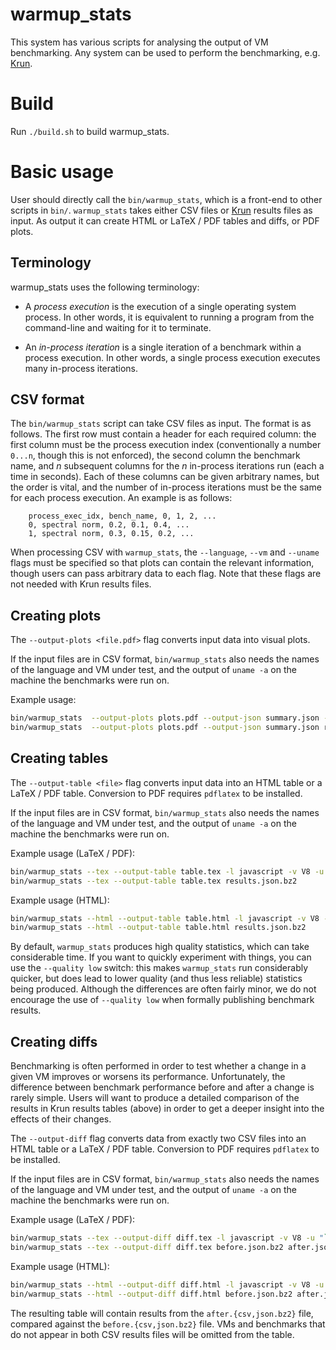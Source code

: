 # warmup_stats

This system has various scripts for analysing the output of VM benchmarking. Any
system can be used to perform the benchmarking, e.g.
[Krun](http://soft-dev.org/src/krun/).

# Build

Run `./build.sh` to build warmup_stats.

# Basic usage

User should directly call the `bin/warmup_stats`, which is a front-end to other
scripts in `bin/`. `warmup_stats` takes either CSV files or
[Krun](http://soft-dev.org/src/krun/) results files as input. As output it can
create HTML or LaTeX / PDF tables and diffs, or PDF plots.

## Terminology

warmup_stats uses the following terminology:

  * A *process execution* is the execution of a single operating system
    process. In other words, it is equivalent to running a program from the
    command-line and waiting for it to terminate.

  * An *in-process iteration* is a single iteration of a benchmark within a
    process execution. In other words, a single process execution executes
    many in-process iterations.

## CSV format

The `bin/warmup_stats` script can take CSV files as input. The format is as
follows. The first row must contain a header for each required column: the
first column must be the process execution index (conventionally a number
`0...n`, though this is not enforced), the second column the benchmark name,
and *n* subsequent columns for the *n* in-process iterations run (each a time
in seconds). Each of these columns can be given arbitrary names, but the order
is vital, and the number of in-process iterations must be the same for each
process execution. An example is as follows:

```
    process_exec_idx, bench_name, 0, 1, 2, ...
    0, spectral norm, 0.2, 0.1, 0.4, ...
    1, spectral norm, 0.3, 0.15, 0.2, ...
```

When processing CSV with `warmup_stats`, the `--language`, `--vm` and
`--uname` flags must be specified so that plots can contain the relevant
information, though users can pass arbitrary data to each flag. Note that
these flags are not needed with Krun results files.

## Creating plots

The `--output-plots <file.pdf>` flag converts input data into visual plots.

If the input files are in CSV format, `bin/warmup_stats` also needs the names of
the language and VM under test, and the output of `uname -a` on the machine the
benchmarks were run on.

Example usage:

```sh
bin/warmup_stats  --output-plots plots.pdf --output-json summary.json -l javascript -v V8 -u "`uname -a`" results.csv
bin/warmup_stats  --output-plots plots.pdf --output-json summary.json results.json.bz2
```

## Creating tables

The `--output-table <file>` flag converts input data into an HTML table or a
LaTeX / PDF table. Conversion to PDF requires `pdflatex` to be installed.

If the input files are in CSV format, `bin/warmup_stats` also needs the names of
the language and VM under test, and the output of `uname -a` on the machine the
benchmarks were run on.

Example usage (LaTeX / PDF):

```sh
bin/warmup_stats --tex --output-table table.tex -l javascript -v V8 -u "`uname -a`" results.csv
bin/warmup_stats --tex --output-table table.tex results.json.bz2
```

Example usage (HTML):

```sh
bin/warmup_stats --html --output-table table.html -l javascript -v V8 -u "`uname -a`" results.csv
bin/warmup_stats --html --output-table table.html results.json.bz2
```

By default, `warmup_stats` produces high quality statistics, which can take
considerable time. If you want to quickly experiment with things, you can use
the `--quality low` switch: this makes `warmup_stats` run considerably quicker,
but does lead to lower quality (and thus less reliable) statistics being
produced. Although the differences are often fairly minor, we do not encourage
the use of `--quality low` when formally publishing benchmark results.

## Creating diffs

Benchmarking is often performed in order to test whether a change in a given
VM improves or worsens its performance. Unfortunately, the difference between
benchmark performance before and after a change is rarely simple. Users will
want to produce a detailed comparison of the results in Krun results tables
(above) in order to get a deeper insight into the effects of their changes.

The `--output-diff` flag converts data from exactly two CSV files into an HTML
table or a LaTeX / PDF table. Conversion to PDF requires `pdflatex` to be
installed.

If the input files are in CSV format, `bin/warmup_stats` also needs the names of
the language and VM under test, and the output of `uname -a` on the machine the
benchmarks were run on.

Example usage (LaTeX / PDF):

```sh
bin/warmup_stats --tex --output-diff diff.tex -l javascript -v V8 -u "`uname -a`" before.csv after.csv
bin/warmup_stats --tex --output-diff diff.tex before.json.bz2 after.json.bz2
```

Example usage (HTML):

```sh
bin/warmup_stats --html --output-diff diff.html -l javascript -v V8 -u "`uname -a`" before.csv after.csv
bin/warmup_stats --html --output-diff diff.html before.json.bz2 after.json.bz2
```

The resulting table will contain results from the `after.{csv,json.bz2}` file,
compared against the `before.{csv,json.bz2}` file. VMs and benchmarks that do
not appear in both CSV results files will be omitted from the table.
